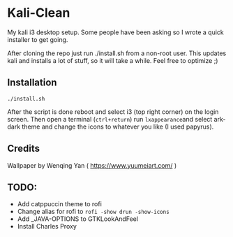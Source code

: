 # Kali-Clean

My kali i3 desktop setup. Some people have been asking so I wrote a quick installer to get going. 

After cloning the repo just run ./install.sh from a non-root user. This updates kali and installs a lot of stuff, so it will take a while. Feel free to optimize ;)

## Installation

```
./install.sh
```

After the script is done reboot and select i3 (top right corner) on the login screen. Then open a terminal (`ctrl+return`) run `lxappearance`and select ark-dark theme and change the icons to whatever you like (I used papyrus).

## Credits

Wallpaper by Wenqing Yan ( https://www.yuumeiart.com/ ) 

## TODO:
* Add catppuccin theme to rofi
* Change alias for rofi to `rofi -show drun -show-icons`
* Add _JAVA-OPTIONS to GTKLookAndFeel
* Install Charles Proxy
